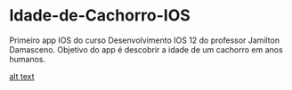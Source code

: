# Idade-de-Cachorro-IOS
Primeiro app IOS do curso Desenvolvimento IOS 12 do professor Jamilton Damasceno. Objetivo do app é descobrir a idade de um cachorro em anos humanos. 

[alt text](https://github.com/Gilbert097/Idade-de-Cachorro-IOS/blob/main/imagem.png?raw=true)
